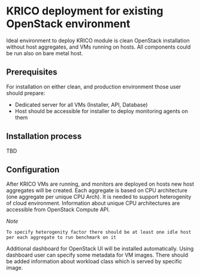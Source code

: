 # KRICO deployment for existing OpenStack environment

Ideal environment to deploy KRICO module is clean OpenStack installation without host aggregates, and VMs running on hosts.
All components could be run also on bare metal host.

## Prerequisites

For installation on either clean, and production environment those user should prepare:
<ul>
    <li>Dedicated server for all VMs (Installer, API, Database)</li>
    <li>Host should be accessible for installer to deploy monitoring agents on them</li>
</ul>

## Installation process

TBD

## Configuration

After KRICO VMs are running, and monitors are deployed on hosts new host aggregates will be created.
Each aggregate is based on CPU architecture (one aggregate per unique CPU Arch). It is needed to support heterogenity of cloud environment.
Information about unique CPU architectures are accessible from OpenStack Compute API.

*Note*

```
To specify heterogenity factor there should be at least one idle host per each aggregate to run benchmark on it
```

Additional dashboard for OpenStack UI will be installed automatically. Using dashboard user can specify some metadata for VM images.
There should be added information about workload class which is served by specific image.

